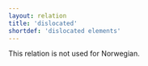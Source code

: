 ```yaml
---
layout: relation
title: 'dislocated'
shortdef: 'dislocated elements'
---
```


This relation is not used for Norwegian.
<!-- Interlanguage links updated Út zář 29 20:43:17 CEST 2020 -->
